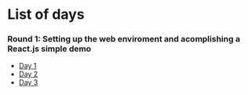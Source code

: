 # List of days
### Round 1: Setting up the web enviroment and acomplishing a React.js simple demo
* [Day 1](https://github.com/ldoc/100DaysOfCode/blob/master/days_notes/DAY_1.md) 
* [Day 2](https://github.com/ldoc/100DaysOfCode/blob/master/days_notes/DAY_2.md)
* [Day 3](https://github.com/ldoc/100DaysOfCode/blob/master/days_notes/DAY_3.md)  
